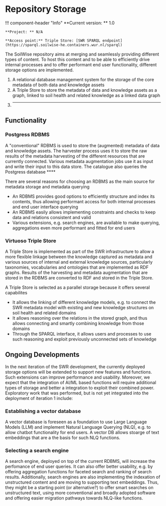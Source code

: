 # Repository Storage


<!--
- asset and feature identification
- backup
- versioning
- store
- query

- structured folders
- user permissions (who can commit, who reviews code)

- connections with: catalog, ETL, SPARQL, QA, Identifier Mint
- technologies used: KV stores, Relational databases, Graph/Document databases, Vector databases (Knowledge component)

-->

!!! component-header "Info"
    **Current version: ** 1.0 

    **Project: ** N/A

    **Access point:** Triple Store: [SWR SPARQL endpoint](https://sparql.soilwise-he.containers.wur.nl/sparql)

The SoilWise repository aims at merging and seamlessly providing different types of content. To host this content and to be able to efficiently drive internal processes and to offer performant end user functionality, different storage options are implemented.

1. A relational database management system for the storage of the core metadata of both data and knowledge assets
2. A Triple Store to store the metadata of data and knowledge assets as a graph, linked to soil health and related knowledge as a linked data graph
3. ***

## Functionality

### Postgress RDBMS

A "conventional" RDBMS is used to store the (augmented) metadata of data and knowledge assets. The harvester process uses it to store the raw results of the metadata harvesting of the different resources that are currently connected. Various metadata augmentation jobs use it as input and write their input to this data store.
The catalogue also queries the Postgress database **** 

There are several reasons for choosing an RDBMS as the main source for metadata storage and metadata querying

- An RDBMS provides good options to efficiently structure and index its contents, thus allowing performant access for both internal processes and end user interface querying
- An RDBMS easily allows implementing constraints and checks to keep data and relations consistent and valid
- Various extensions, e.g. search engines, are available to make querying, aggregations even more performant and fitted for end users 

### Virtuoso Triple Store

A Triple Store is implemented as part of the SWR infrastructure to allow a more flexible linkage between the knowledge captured as metadata and various sources of internal and external knowledge sources, particularly taxonomies, vocabularies and ontologies that are implemented as RDF graphs. Results of the harvesting and metadata augmentation that are stored in the RDBMS are converted to RDF and stored in the Triple Store. 

A Triple Store is selected as a parallel storage because it offers several capabilites 
- It allows the linking of different knowledge models, e.g. to connect the SWR metadata model with existing and new knowledge structures on soil health and related domains
- It allows reasoning over the relations in the stored graph, and thus allows connecting and smartly combining knowledge from those domains
- Through the SPARQL interface, it allows users and processes to use such reasoning and exploit previously unconnected sets of knowledge  

## Ongoing Developments

In the next iteration of the SWR development, the currently deployed storage options will be extended to support new features and functions. Such extensions can improve performance and usability. Moreover, we expect that the integration of AI/ML based functions will require additional types of storage and better a integration to exploit their combined power. Exploratory work that was performed, but is not yet integrated into the deployment of iteration 1 include:

### Establishing a vector database 

A vector database is foreseen as a foundation to use Large Language Models (LLM) and implement Natural Language Querying (NLQ), e.g. to allow chatbot functionality for end users. A vector DB allows stoarge of text embeddings that are a the basis for such NLQ functions.

### Selecting a search engine

A search engine, deployed on top of the current RDBMS, will increase the perfomance of end user queries. It can also offer better usability, e.g. by offering aggregation functions for faceted search and ranking of search results. Additionally, search engines are also implementing the indexation of unstructured content and are moving to supporting text embeddings. Thus, they might be a starting point (or alternative?) to offer smart searches on unstructured text, using more conventional and broadly adopted software and offering easier migration pathways towards NLQ-like functions. 

<!-- HERE'S FOR REFERENCE, THE PREVIOUS CONTENT

The SoilWise Repository is expected to fulfil the following functions:

1. [Storage of artefacts](#storage-of-artefacts)
2. [Storage of metadata](#storage-of-metadata)
3. [Storage of data](#storage-of-data)
4. [Storage of knowledge](#storage-of-knowledge)
5. [Backup and versioning](#backup-and-versioning)

## Technology

Various storage options exist, dedicated usage scenarios usually have an optimal storage option. Maintenance will also be considered as part of the choice.

- **Relational databases** provide performant filtering and aggregation options that facilitate the performance of data APIs. Relational databases have a fixed data model. 
- **Search engines**, such as SOLR/Elastic search. Search engines provide even higher performance and introduce faceted search (aggregations) and ranking customisation.
- **File (& bucket) repositories**, which are slow and non-queryable but very flexible in the data model, scalable and persistent.
- **Graph and triple stores**, which are very fitted to store relations between random entities and can reason over data in multiple domain models.
- **Versioning systems** (such as git), which are very slow and not queryable but ultimately persistent/traceable. Less optimal for binary files.


## Storage of artefacts

### Data model

‘To which data model shall I align?’ is the central question of data harmonisation efforts and data interoperability in general. SoilWise is aware of the fragmentation of soil data and the lack of harmonisation. As such, the SWR will, in the first project iteration cycle, focus on two major pan-European/global data modelling efforts within the soil domain. 

-  **GloSIS** (Global Soil Information System) is the name for the system and the soil data model, also named the GloSIS domain model. The GloSIS domain model published as a UML class diagram is not publicly available, being in the FAO repositories under the CC <by-nc-sa/3.0/igo> license. Nevertheless, the [GloSIS web ontology](https://www.semantic-web-journal.net/system/files/swj3589.pdf){target=_blank} is publicly available implementation with the Web Ontology Language (OWL). The GloSIS web ontology employs a host of Semantic Web standards (SOSA, SKOS, GeoSPARQL, QUDT); GloSIS lays out not only a soil data ontology but also an extensive set of ready-to-use code lists for soil description and physio-chemical analysis. Various examples are provided on the provision and use of GloSIS-compliant linked data, showcasing the contribution of this ontology to the discovery, exploration, integration and access of soil data.
- **INSPIRE** (INfrastructure for SPatial InfoRmation in Europe) aiming to create a spatial environmental data infrastructure for the European Union. A detailed [data specification for the soil theme](https://github.com/INSPIRE-MIF/technical-guidelines/tree/main/data/so){target=_blank} was published by the European Commission in 2013, supported by a detailed domain model documented as a [UML class diagram](https://inspire-mif.github.io/uml-models/approved/ea+xmi/EAXMI.zip){target=_blank}.


Other (potentially) relevant data models are:

- [World Reference base (WRB)](https://wrb.isric.org/){target=_blank} maintains the code lists, which are the source of GLOSIS codelists, but the WRB online presence is currently limited.
- [Landuse](https://inspire.ec.europa.eu/theme/lu){target=_blank}
- [Land management practices](https://qcat.wocat.net/en/wocat/){target=_blank}
- [monitoring facilities](https://inspire.ec.europa.eu/theme/ef){target=_blank}
- [Landcover](https://inspire.ec.europa.eu/theme/lc){target=_blank}

#### Open issues

Many data models are used for data harmonisation and interoperability within the soil domain. The following data models may also be potentially relevant for the SWR:

- **SOTER**: the Global and National Soils and Terrain Digital Databases (SOTER) was chronologically the first global soil spatial data harmonisation/interoperability initiative of the International Society of Soil Science (ISSS), in cooperation with the United Nations Environment Programme, the International Soil Reference and Information Centre (ISRIC) and the FAO. Albeit lacking an abstract formalisation (SOTER pre-dates both UML and OWL), the ancient SOTER databases remained a reference for developing subsequent soil information models.
- **ISO 28258**, “Soil quality — Digital exchange of soil-related data” as one of the key achievements of the GS Soil project. This standard produced a general framework for exchanging soil data, recognising a need to combine soil with other kinds of data. ISO 28258 is documented with a UML domain model, applying the O&M framework to the soil domain. An XML exchange schema is derived from this domain model, adopting the Geography Markup Language (GML) to encode geospatial information. The standard was conceived as an empty container, lacking any kind of controlled content. It is meant to be further specialised for actual use (possibly at a regional or national scale).
- **ANZSoilML**, the Australian and New Zealand Soil Mark-up Language (ANZSoilML), results from a joint effort by CSIRO in Australia and New Zealand’s Manaaki Whenua to support the exchange of soil and landscape data. Its domain model was possibly the first application of O&M to the soil domain, targeting the soil properties and related landscape features specified by
the institutional soil survey handbooks used in Australia and New Zealand. ANZSoilML is formalised as a UML domain model from which an XML schema is obtained, relying on the ComplexFeature abstraction that underlies the SOAP/XML web services specified by the OGC. A set of controlled vocabularies was developed for ANZSoilML, providing values for categorical soil properties and laboratory analysis methods. More recently, these vocabularies were transformed into RDF resources to be managed with modern Semantic Web technologies.

Moreover, GloSIS and INSPIRE data models fully support only vector data. GloSIS has not developed a data model for gridded data yet, and several issues were reported to the INSPIRE data model for gridded data.

GloSIS and INSPIRE soil are oriented to Observations and Measurements of OGC, with the arrival of the samples objects in the new version of O&M, now named [Observations Measurements & Samples](https://www.ogc.org/standard/om/){target=_blank}. Soilwise can probably contribute to the migration of the soil models to the new OMS version.

### Soil health vocabulary 

Understand if Soil health codelists as developed in the Envasso and Landmark projects, can be adopted by the online soil community, for example, as part of the Glosis ontology, INSPIRE registry or EUSO. Research is needed to evaluate if a legislative body is available to confirm the definitions of the terms.

## Storage of metadata

- Metadata is best stored on a git versioning system to trace its history and facilitate community contributions.
- Metadata is best stored in a graph database or triple store to validate interlinkage and facilitate harmonisation.
- Metadata is best queried from a database or search engine. Search engines, by default, offer ranking and faceting capabilities, which are hard to reproduce on databases, but search engines come at a high cost in terms of maintenance and memory use.
- All collected metadata will be archived once per year.
- Besides raw metadata, the results of the metadata validation process will be stored along with override values.

## Storage of knowledge

-	Storage (or non-storage) of knowledge is highly dependent on the type of knowledge, how it is to be used and the available resources for storage. 
-	As a minimum SWR stores metadata describing knowledge assets (unstructured content) – see section [storage of metadata](#storage-of-metadata).
-	Knowledge that expresses links between data and knowledge assets is best stored in a graph DB or an RDF DB, depending also on the application requirements.
-	Knowledge that expresses semantics is best stored as RDF in an RDF DB, to be able to reason over semantic relationships.
-	When knowledge needs to be reasoned over using LLMs, it is preferably processed and stored in a vector DB, potentially linked to relevant text fragments (for explainable AI). 
-	Querying knowledge is best done from an indexed DB or search engine (see section metadata) or from a vector DB (through chatbot / LLM applications).


### Knowledge graph - Triple Store

The knowledge graph is meant to add a formal semantics layer to the metadata collected at the SWR. It mirrors the XML-based metadata harnessed in the Catalogue Server but uses Semantic Web standards such as DCAT, Dublin Core, VCard or PROV. This metadata is augmented with links to domain web ontologies, in particular GloSIS. This semantically augmented metadata is the main pillar of knowledge extraction activities and components.

Besides metadata on knowledge assets, the knowledge graph is also expected to host the results of knowledge extraction activities. This assumes knowledge to be semantically loaded, i.e. linking to relevant domain ontologies. The identification of appropriate ontologies and ontology mappings thus becomes an essential aspect of this project, bridging together various activities and assets.

It is important to recognise the knowledge graph as an immaterial asset that cannot exist by itself. In order to be usable the knowledge graph must be stored in a triple store, thus highlighting the role of that component in the architecture. In its turn the triple store provides another important architectural component, the SPARQL end-point. That will be the main access gateway to the knowledge graph, particularly through other technological components and software.

The [Natural Language Querying](natural_language_querying.md) functionality foreseen in this project will, amongst others, use the formal knowledge graph, e.g. as part of a Chatbot component of the user interface. The knowledge graph will further feed the facilities for machine-based access to the SWR: a knowledge extraction API and a SPARQL end-point.

#### Technology
- DCAT, Dublin Core, VCard, PROV, GloSIS


## Storage of data

### Processed data

- Data that changes often (due to continuous ingested data feeds) are best stored in a database.
- Snapshots of data feeds or data processing results are best stored as files on a repository or bucket, and the file location (in combination with an identification proxy, like DOI) provides a unique identification of the dataset.
- API access to larger datasets best uses a scalable database or files in a cloud native (scalable) format. Data is exported to such formats before exposure via APIs (from git, triple stores, files, etc). in some cases, a search engine is the most relevant API backend.

### High-value data

- Full dataset download or Single band data (access by bbox, not by property) is best stored as files on a scalable file infrastructure using cloud native formats, where the file location provides the identification.
- Data that is frequently filtered or aggregated on attribute value is best stored on a relational database or search engine.

### Temporary store for uploaded data

Temporary data storage may be necessary as a caching mechanism to achieve acceptable performance (e.g. response time and throughput), e.g. for derived and harmonised data sets. For any data that is supposed to be stored temporarily, there shall be a flag that indicates its validity until it shall be cleaned up. The monitoring system shall check whether any such flags are present that should have been cleaned up already.

### Technology

- **PostgreSQL** is a common open-source database platform with spatial support. A database dump of a Postgres database, as a backup or to publish FAIR versions at intervals, is not very user-friendly. A conversion to **SQLite/GeoPackage** (using GDAL/Hale) facilitates this case.
- The most popular search engine is **Elastic Search** (also used by JRC in INSPIRE), but has some challenges in its license. Alternative is **SOLR**.
- File repositories range from Amazon/Google to a local NFS with Webdav access.
- Graph database **Neo4J**, **Triple store**, **Jena Fuseki** (Java) or **Virtuoso** (C) both have spatial support.
- **GIT** is the most used versioning system these days, with the option to go for SAAS (Github, Bitbucket) or on-premise (Gitlab). GitHub seems the most suitable option, as other groups such as OGC and INSPIRE are already there, which means users already have an account, and we can cross-link issues between projects.

## Backup and versioning

For any data, there shall be at least two levels of backups. Volume snapshots shall be the preferred mode of backups. These volume snapshots should be stored in a different location and should enable fast recovery (i.e. in less than 4 hours during business hours) even if the location where the SWR is operated is entirely unavailable. These volume snapshots should be configured in such a way that at no point in time, more than 1 hour of new data/changed data would be lost. Volume backups should be retained for 30 days.

A second level of backups can be more granular, e.g., storing all data and metadata assets, as well as configuration and system data as encrypted files in an object store such as AWS S3. This type of backup allows for a more specific or partial recovery for cases where data integrity was damaged, where there was a partial data loss or another incident which does not necessitate restoring the system. This could also include explicit backups (dumps) of the database systems that are part of the SWR. It is tolerable for these backups to be updated once per day.

If there is data that requires full versioning or historisation, it is recommended to store it in a version control system.

Finally, there should be a restore exercise at least once per year, where a fresh system is set up from both types of backups.

-->

